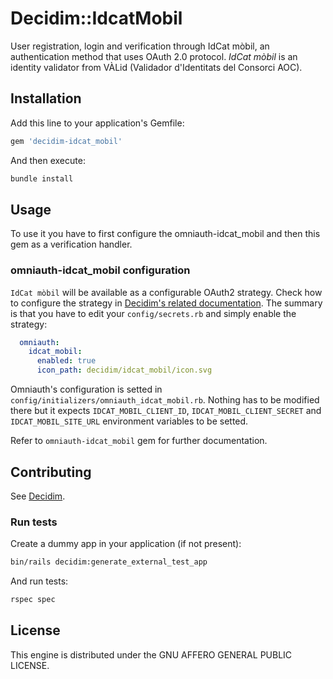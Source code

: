 # Decidim::IdcatMobil

User registration, login and verification through IdCat mòbil, an authentication method that uses OAuth 2.0 protocol.
_IdCat mòbil_ is an identity validator from VÀLid (Validador d'Identitats del Consorci AOC).

## Installation

Add this line to your application's Gemfile:

```ruby
gem 'decidim-idcat_mobil'
```

And then execute:

```bash
bundle install
```

## Usage

To use it you have to first configure the omniauth-idcat_mobil and then this gem as a verification handler.

### omniauth-idcat_mobil configuration
`IdCat mòbil` will be available as a configurable OAuth2 strategy.
Check how to configure the strategy in [Decidim's related documentation](). The summary is that you have to edit your `config/secrets.rb` and simply enable the strategy:

```yaml
  omniauth:
    idcat_mobil:
      enabled: true
      icon_path: decidim/idcat_mobil/icon.svg
```

Omniauth's configuration is setted in `config/initializers/omniauth_idcat_mobil.rb`. Nothing has to be modified there but it expects `IDCAT_MOBIL_CLIENT_ID`, `IDCAT_MOBIL_CLIENT_SECRET` and `IDCAT_MOBIL_SITE_URL` environment variables to be setted.


Refer to `omniauth-idcat_mobil` gem for further documentation.

## Contributing

See [Decidim](https://github.com/decidim/decidim).

### Run tests

Create a dummy app in your application (if not present):

```bash
bin/rails decidim:generate_external_test_app
```

And run tests:

```bash
rspec spec
```

## License

This engine is distributed under the GNU AFFERO GENERAL PUBLIC LICENSE.
